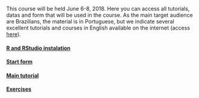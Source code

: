This course will be held June 6-8, 2018. Here you can access all tutorials, datas and form that will be used in the course. As the main target audience are Brazilians, the material is in Portuguese, but we indicate several excellent tutorials and courses in English available on the internet (access [here]()).

#### [R and RStudio instalation](Tutorial_instalacao.html)

#### [Start form](https://goo.gl/forms/JyDVx1jde05Go7P32)

#### [Main tutorial](cursoR.html)

#### [Exercises](Exercicios.html)

